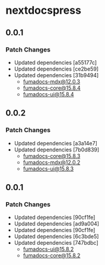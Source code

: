 # nextdocspress

## 0.0.1

### Patch Changes

- Updated dependencies [a55177c]
- Updated dependencies [ce2be59]
- Updated dependencies [31b9494]
  - fumadocs-mdx@12.0.3
  - fumadocs-core@15.8.4
  - fumadocs-ui@15.8.4

## 0.0.2

### Patch Changes

- Updated dependencies [a3a14e7]
- Updated dependencies [7b0d839]
  - fumadocs-core@15.8.3
  - fumadocs-mdx@12.0.2
  - fumadocs-ui@15.8.3

## 0.0.1

### Patch Changes

- Updated dependencies [90cf1fe]
- Updated dependencies [ad9a004]
- Updated dependencies [90cf1fe]
- Updated dependencies [6c3bde5]
- Updated dependencies [747bdbc]
  - fumadocs-ui@15.8.2
  - fumadocs-core@15.8.2
